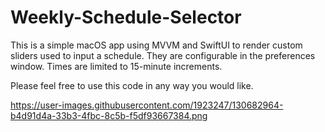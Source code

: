 # Weekly-Schedule-Selector

This is a simple macOS app using MVVM and SwiftUI to render custom sliders used to input a schedule. They are configurable in the preferences window.
Times are limited to 15-minute increments.

Please feel free to use this code in any way you would like.

https://user-images.githubusercontent.com/1923247/130682964-b4d91d4a-33b3-4fbc-8c5b-f5df93667384.png
